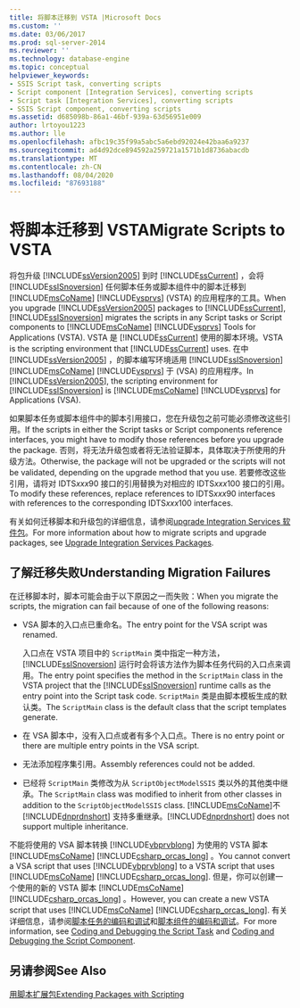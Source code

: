 ```yaml
---
title: 将脚本迁移到 VSTA |Microsoft Docs
ms.custom: ''
ms.date: 03/06/2017
ms.prod: sql-server-2014
ms.reviewer: ''
ms.technology: database-engine
ms.topic: conceptual
helpviewer_keywords:
- SSIS Script task, converting scripts
- Script component [Integration Services], converting scripts
- Script task [Integration Services], converting scripts
- SSIS Script component, converting scripts
ms.assetid: d685098b-86a1-46bf-939a-63d56951e009
author: lrtoyou1223
ms.author: lle
ms.openlocfilehash: afbc19c35f99a5abc5a6ebd92024e42baa6a9237
ms.sourcegitcommit: ad4d92dce894592a259721a1571b1d8736abacdb
ms.translationtype: MT
ms.contentlocale: zh-CN
ms.lasthandoff: 08/04/2020
ms.locfileid: "87693188"
---
```

# <a name="migrate-scripts-to-vsta"></a><span data-ttu-id="1fe5a-102">将脚本迁移到 VSTA</span><span class="sxs-lookup"><span data-stu-id="1fe5a-102">Migrate Scripts to VSTA</span></span>
  <span data-ttu-id="1fe5a-103">将包升级 [!INCLUDE[ssVersion2005](../../includes/ssversion2005-md.md)] 到时 [!INCLUDE[ssCurrent](../../includes/sscurrent-md.md)] ，会将 [!INCLUDE[ssISnoversion](../../includes/ssisnoversion-md.md)] 任何脚本任务或脚本组件中的脚本迁移到 [!INCLUDE[msCoName](../../includes/msconame-md.md)] [!INCLUDE[vsprvs](../../includes/vsprvs-md.md)] (VSTA) 的应用程序的工具。</span><span class="sxs-lookup"><span data-stu-id="1fe5a-103">When you upgrade [!INCLUDE[ssVersion2005](../../includes/ssversion2005-md.md)] packages to [!INCLUDE[ssCurrent](../../includes/sscurrent-md.md)], [!INCLUDE[ssISnoversion](../../includes/ssisnoversion-md.md)] migrates the scripts in any Script tasks or Script components to [!INCLUDE[msCoName](../../includes/msconame-md.md)] [!INCLUDE[vsprvs](../../includes/vsprvs-md.md)] Tools for Applications (VSTA).</span></span> <span data-ttu-id="1fe5a-104">VSTA 是 [!INCLUDE[ssCurrent](../../includes/sscurrent-md.md)] 使用的脚本环境。</span><span class="sxs-lookup"><span data-stu-id="1fe5a-104">VSTA is the scripting environment that [!INCLUDE[ssCurrent](../../includes/sscurrent-md.md)] uses.</span></span> <span data-ttu-id="1fe5a-105">在中 [!INCLUDE[ssVersion2005](../../includes/ssversion2005-md.md)] ，的脚本编写环境适用 [!INCLUDE[ssISnoversion](../../includes/ssisnoversion-md.md)] [!INCLUDE[msCoName](../../includes/msconame-md.md)] [!INCLUDE[vsprvs](../../includes/vsprvs-md.md)] 于 (VSA) 的应用程序。</span><span class="sxs-lookup"><span data-stu-id="1fe5a-105">In [!INCLUDE[ssVersion2005](../../includes/ssversion2005-md.md)], the scripting environment for [!INCLUDE[ssISnoversion](../../includes/ssisnoversion-md.md)] is [!INCLUDE[msCoName](../../includes/msconame-md.md)] [!INCLUDE[vsprvs](../../includes/vsprvs-md.md)] for Applications (VSA).</span></span>  
  
 <span data-ttu-id="1fe5a-106">如果脚本任务或脚本组件中的脚本引用接口，您在升级包之前可能必须修改这些引用。</span><span class="sxs-lookup"><span data-stu-id="1fe5a-106">If the scripts in either the Script tasks or Script components reference interfaces, you might have to modify those references before you upgrade the package.</span></span> <span data-ttu-id="1fe5a-107">否则，将无法升级包或者将无法验证脚本，具体取决于所使用的升级方法。</span><span class="sxs-lookup"><span data-stu-id="1fe5a-107">Otherwise, the package will not be upgraded or the scripts will not be validated, depending on the upgrade method that you use.</span></span> <span data-ttu-id="1fe5a-108">若要修改这些引用，请将对 IDTS*xxx*90 接口的引用替换为对相应的 IDTS*xxx*100 接口的引用。</span><span class="sxs-lookup"><span data-stu-id="1fe5a-108">To modify these references, replace references to IDTS*xxx*90 interfaces with references to the corresponding IDTS*xxx*100 interfaces.</span></span>  
  
 <span data-ttu-id="1fe5a-109">有关如何迁移脚本和升级包的详细信息，请参阅[upgrade Integration Services 软件包](../../integration-services/install-windows/upgrade-integration-services-packages.md)。</span><span class="sxs-lookup"><span data-stu-id="1fe5a-109">For more information about how to migrate scripts and upgrade packages, see [Upgrade Integration Services Packages](../../integration-services/install-windows/upgrade-integration-services-packages.md).</span></span>  
  
## <a name="understanding-migration-failures"></a><span data-ttu-id="1fe5a-110">了解迁移失败</span><span class="sxs-lookup"><span data-stu-id="1fe5a-110">Understanding Migration Failures</span></span>  
 <span data-ttu-id="1fe5a-111">在迁移脚本时，脚本可能会由于以下原因之一而失败：</span><span class="sxs-lookup"><span data-stu-id="1fe5a-111">When you migrate the scripts, the migration can fail because of one of the following reasons:</span></span>  
  
-   <span data-ttu-id="1fe5a-112">VSA 脚本的入口点已重命名。</span><span class="sxs-lookup"><span data-stu-id="1fe5a-112">The entry point for the VSA script was renamed.</span></span>  
  
     <span data-ttu-id="1fe5a-113">入口点在 VSTA 项目中的 `ScriptMain` 类中指定一种方法，[!INCLUDE[ssISnoversion](../../includes/ssisnoversion-md.md)] 运行时会将该方法作为脚本任务代码的入口点来调用。</span><span class="sxs-lookup"><span data-stu-id="1fe5a-113">The entry point specifies the method in the `ScriptMain` class in the VSTA project that the [!INCLUDE[ssISnoversion](../../includes/ssisnoversion-md.md)] runtime calls as the entry point into the Script task code.</span></span> <span data-ttu-id="1fe5a-114">`ScriptMain` 类是由脚本模板生成的默认类。</span><span class="sxs-lookup"><span data-stu-id="1fe5a-114">The `ScriptMain` class is the default class that the script templates generate.</span></span>  
  
-   <span data-ttu-id="1fe5a-115">在 VSA 脚本中，没有入口点或者有多个入口点。</span><span class="sxs-lookup"><span data-stu-id="1fe5a-115">There is no entry point or there are multiple entry points in the VSA script.</span></span>  
  
-   <span data-ttu-id="1fe5a-116">无法添加程序集引用。</span><span class="sxs-lookup"><span data-stu-id="1fe5a-116">Assembly references could not be added.</span></span>  
  
-   <span data-ttu-id="1fe5a-117">已经将 `ScriptMain` 类修改为从 `ScriptObjectModelSSIS` 类以外的其他类中继承。</span><span class="sxs-lookup"><span data-stu-id="1fe5a-117">The `ScriptMain` class was modified to inherit from other classes in addition to the `ScriptObjectModelSSIS` class.</span></span> [!INCLUDE[msCoName](../../includes/msconame-md.md)]<span data-ttu-id="1fe5a-118">不 [!INCLUDE[dnprdnshort](../../includes/dnprdnshort-md.md)] 支持多重继承。</span><span class="sxs-lookup"><span data-stu-id="1fe5a-118">[!INCLUDE[dnprdnshort](../../includes/dnprdnshort-md.md)] does not support multiple inheritance.</span></span>  
  
 <span data-ttu-id="1fe5a-119">不能将使用的 VSA 脚本转换 [!INCLUDE[vbprvblong](../../includes/vbprvblong-md.md)] 为使用的 VSTA 脚本 [!INCLUDE[msCoName](../../includes/msconame-md.md)] [!INCLUDE[csharp_orcas_long](../../includes/csharp-orcas-long-md.md)] 。</span><span class="sxs-lookup"><span data-stu-id="1fe5a-119">You cannot convert a VSA script that uses [!INCLUDE[vbprvblong](../../includes/vbprvblong-md.md)] to a VSTA script that uses [!INCLUDE[msCoName](../../includes/msconame-md.md)] [!INCLUDE[csharp_orcas_long](../../includes/csharp-orcas-long-md.md)].</span></span> <span data-ttu-id="1fe5a-120">但是，你可以创建一个使用的新的 VSTA 脚本 [!INCLUDE[msCoName](../../includes/msconame-md.md)] [!INCLUDE[csharp_orcas_long](../../includes/csharp-orcas-long-md.md)] 。</span><span class="sxs-lookup"><span data-stu-id="1fe5a-120">However, you can create a new VSTA script that uses [!INCLUDE[msCoName](../../includes/msconame-md.md)] [!INCLUDE[csharp_orcas_long](../../includes/csharp-orcas-long-md.md)].</span></span> <span data-ttu-id="1fe5a-121">有关详细信息，请参阅[脚本任务的编码和调试](../../integration-services/control-flow/script-task.md)和[脚本组件的编码和调试](../../integration-services/data-flow/transformations/script-component.md)。</span><span class="sxs-lookup"><span data-stu-id="1fe5a-121">For more information, see [Coding and Debugging the Script Task](../../integration-services/control-flow/script-task.md) and [Coding and Debugging the Script Component](../../integration-services/data-flow/transformations/script-component.md).</span></span>  
  
## <a name="see-also"></a><span data-ttu-id="1fe5a-122">另请参阅</span><span class="sxs-lookup"><span data-stu-id="1fe5a-122">See Also</span></span>  
 [<span data-ttu-id="1fe5a-123">用脚本扩展包</span><span class="sxs-lookup"><span data-stu-id="1fe5a-123">Extending Packages with Scripting</span></span>](../../relational-databases/server-management-objects-smo/tasks/scripting.md)  
  
  
